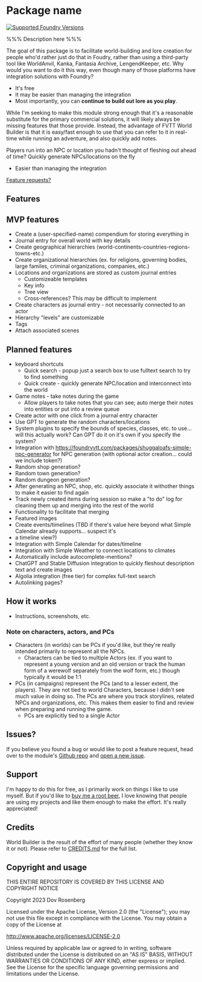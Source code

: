 # Package name

[![Supported Foundry Versions](https://img.shields.io/endpoint?url=https://foundryshields.com/version?url=https://github.com/dovrosenberg/fvtt-world-builder/raw/master/static/module.json)](https://github.com/dovrosenberg/fvtt-world-builder)

%%% Description here %%%

The goal of this package is to facilitate world-building and lore creation for people who'd rather just do that in Foudry, rather than using a third-party tool like WorldAnvil, Kanka, Fantasia Archive, LengendKeeper, etc.  Why would you want to do it this way, even though many of those platforms have integration solutions with Foundry?  
- It's free
- It may be easier than managing the integration
- Most importantly, you can **continue to build out lore as you play**.  

While I'm seeking to make this module strong enough that it's a reasonable substitute for the primary commercial solutions, it will likely always be missing features that those provide.  Instead, the advantage of FVTT World Builder is that it is easy/fast enough to use that you can refer to it in real-time while running an adventure, and also quickly add notes.

Players run into an NPC or location you hadn't thought of fleshing out ahead of time?  Quickly generate NPCs/locations on the fly 
- Easier than managing the integration

[Feature requests?](https://github.com/dovrosenberg/fvtt-world-builder/issues/new/choose)

## Features

## MVP features
- Create a (user-specified-name) compendium for storing everything in
- Journal entry for overall world with key details
- Create geographical hierarchies (world-continents-countries-regions-towns-etc.)
- Create organizational hierarchies (ex. for religions, governing bodies, large familes, criminal organizations, companies, etc.)
- Locations and organizations are stored as custom journal entries
  - Customizeable templates
  - Key info
  - Tree view
  - Cross-references?  This may be difficult to implement
- Create characters as journal entry - not necessarily connected to an actor
- Hierarchy "levels" are customizable
- Tags
- Attach associated scenes

## Planned features
- keyboard shortcuts
  - Quick search - popup just a search box to use fulltext search to try to find something
  - Quick create - quickly generate NPC/location and interconnect into the world
- Game notes - take notes during the game 
  - Allow players to take notes that you can see; auto merge their notes into entities or put into a review queue
- Create actor with one click from a journal entry character
- Use GPT to generate the random characters/locations
- System plugins to specify the bounds of species, classes, etc. to use... will this actually work? Can GPT do it on it's own if you specify the system?
- Integration with https://foundryvtt.com/packages/shuggaloafs-simple-npc-generator for NPC generation (with optional actor creation... could we include token?)
- Random shop generation?
- Random town generation?
- Random dungeon generation?
- After generating an NPC, shop, etc. quickly associate it withother things to make it easier to find again
- Track newly created items during session so make a "to do" log for cleaning them up and merging into the rest of the world
- Functionality to facilitate that merging
- Featured images
- Create events/timelines (TBD if there's value here beyond what Simple Calendar already supports... suspect it's 
-    a timeline view?)
- Integration with Simple Calendar for dates/timeline
- Integration with Simple Weather to connect locations to climates
- Automatically include autocomplete-mentions?
- ChatGPT and Stable Diffusion integration to quickly fleshout description text and create images 
- Algolia integration (free tier) for complex full-text search
- Autolinking pages?


## How it works
- Instructions, screenshots, etc.

### Note on characters, actors, and PCs
- Characters (in worlds) can be PCs if you'd like, but they're really intended primarily to represent all the NPCs.  
  - Characters can be tied to multiple Actors (ex. if you want to represent a young version and an old version or track the human form 
  of a werewolf separately from the wolf form, etc.) though typically it would be 1:1
- PCs (in campaigns) represent the PCs (and to a lesser extent, the players).  They are not tied to world Characters, because I didn't 
see much value in doing so.  The PCs are where you track storylines, related NPCs and organizations, etc.  This makes them easier to find and review when preparing and running the game.
  - PCs are explicitly tied to a single Actor


## Issues?

If you believe you found a bug or would like to post a feature request, head over to the module's [Github repo](https://github.com/dovrosenberg/fvtt-world-builder) and [open a new issue](https://github.com/dovrosenberg/fvtt-world-builder/issues/new/choose).

## Support

I'm happy to do this for free, as I primarily work on things I like to use myself.  But if you'd like to [buy me a root beer](https://ko-fi.com/phloro), I love knowing that people are using my projects and like them enough to make the effort. It's really appreciated!  

## Credits

World Builder is the result of the effort of many people (whether they know it or not). Please refer to [CREDITS.md](https://github.com/dovrosenberg/fvtt-world-builder/blob/master/CREDITS.md) for the full list.


## Copyright and usage
THIS ENTIRE REPOSITORY IS COVERED BY THIS LICENSE AND COPYRIGHT NOTICE

Copyright 2023 Dov Rosenberg

Licensed under the Apache License, Version 2.0 (the "License");
you may not use this file except in compliance with the License.
You may obtain a copy of the License at

  http://www.apache.org/licenses/LICENSE-2.0

Unless required by applicable law or agreed to in writing, software
distributed under the License is distributed on an "AS IS" BASIS,
WITHOUT WARRANTIES OR CONDITIONS OF ANY KIND, either express or implied.
See the License for the specific language governing permissions and
limitations under the License.
